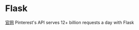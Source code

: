 # Flask

[官网](http://flask.pocoo.org/) Pinterest's API serves 12+ billion requests a day with Flask


